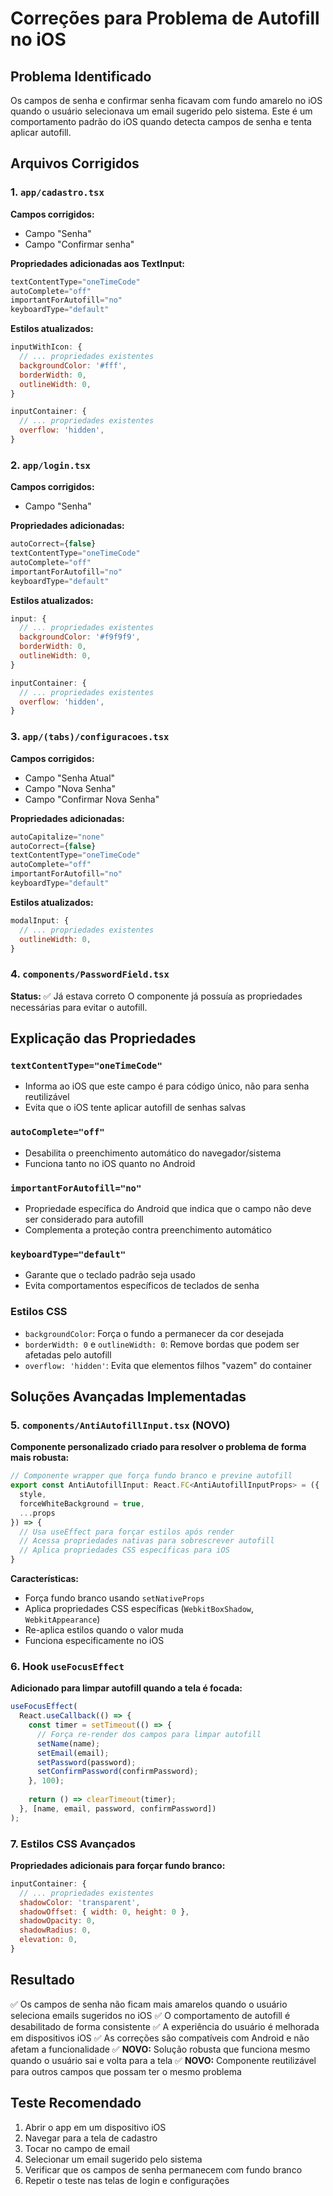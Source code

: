# Correções para Problema de Autofill no iOS

## Problema Identificado
Os campos de senha e confirmar senha ficavam com fundo amarelo no iOS quando o usuário selecionava um email sugerido pelo sistema. Este é um comportamento padrão do iOS quando detecta campos de senha e tenta aplicar autofill.

## Arquivos Corrigidos

### 1. `app/cadastro.tsx`
**Campos corrigidos:**
- Campo "Senha"
- Campo "Confirmar senha"

**Propriedades adicionadas aos TextInput:**
```javascript
textContentType="oneTimeCode"
autoComplete="off"
importantForAutofill="no"
keyboardType="default"
```

**Estilos atualizados:**
```javascript
inputWithIcon: {
  // ... propriedades existentes
  backgroundColor: '#fff',
  borderWidth: 0,
  outlineWidth: 0,
}

inputContainer: {
  // ... propriedades existentes
  overflow: 'hidden',
}
```

### 2. `app/login.tsx`
**Campos corrigidos:**
- Campo "Senha"

**Propriedades adicionadas:**
```javascript
autoCorrect={false}
textContentType="oneTimeCode"
autoComplete="off"
importantForAutofill="no"
keyboardType="default"
```

**Estilos atualizados:**
```javascript
input: {
  // ... propriedades existentes
  backgroundColor: '#f9f9f9',
  borderWidth: 0,
  outlineWidth: 0,
}

inputContainer: {
  // ... propriedades existentes
  overflow: 'hidden',
}
```

### 3. `app/(tabs)/configuracoes.tsx`
**Campos corrigidos:**
- Campo "Senha Atual"
- Campo "Nova Senha"
- Campo "Confirmar Nova Senha"

**Propriedades adicionadas:**
```javascript
autoCapitalize="none"
autoCorrect={false}
textContentType="oneTimeCode"
autoComplete="off"
importantForAutofill="no"
keyboardType="default"
```

**Estilos atualizados:**
```javascript
modalInput: {
  // ... propriedades existentes
  outlineWidth: 0,
}
```

### 4. `components/PasswordField.tsx`
**Status:** ✅ Já estava correto
O componente já possuía as propriedades necessárias para evitar o autofill.

## Explicação das Propriedades

### `textContentType="oneTimeCode"`
- Informa ao iOS que este campo é para código único, não para senha reutilizável
- Evita que o iOS tente aplicar autofill de senhas salvas

### `autoComplete="off"`
- Desabilita o preenchimento automático do navegador/sistema
- Funciona tanto no iOS quanto no Android

### `importantForAutofill="no"`
- Propriedade específica do Android que indica que o campo não deve ser considerado para autofill
- Complementa a proteção contra preenchimento automático

### `keyboardType="default"`
- Garante que o teclado padrão seja usado
- Evita comportamentos específicos de teclados de senha

### Estilos CSS
- `backgroundColor`: Força o fundo a permanecer da cor desejada
- `borderWidth: 0` e `outlineWidth: 0`: Remove bordas que podem ser afetadas pelo autofill
- `overflow: 'hidden'`: Evita que elementos filhos "vazem" do container

## Soluções Avançadas Implementadas

### 5. `components/AntiAutofillInput.tsx` (NOVO)
**Componente personalizado criado para resolver o problema de forma mais robusta:**

```javascript
// Componente wrapper que força fundo branco e previne autofill
export const AntiAutofillInput: React.FC<AntiAutofillInputProps> = ({
  style,
  forceWhiteBackground = true,
  ...props
}) => {
  // Usa useEffect para forçar estilos após render
  // Acessa propriedades nativas para sobrescrever autofill
  // Aplica propriedades CSS específicas para iOS
}
```

**Características:**
- Força fundo branco usando `setNativeProps`
- Aplica propriedades CSS específicas (`WebkitBoxShadow`, `WebkitAppearance`)
- Re-aplica estilos quando o valor muda
- Funciona especificamente no iOS

### 6. Hook `useFocusEffect` 
**Adicionado para limpar autofill quando a tela é focada:**

```javascript
useFocusEffect(
  React.useCallback(() => {
    const timer = setTimeout(() => {
      // Força re-render dos campos para limpar autofill
      setName(name);
      setEmail(email);
      setPassword(password);
      setConfirmPassword(confirmPassword);
    }, 100);
    
    return () => clearTimeout(timer);
  }, [name, email, password, confirmPassword])
);
```

### 7. Estilos CSS Avançados
**Propriedades adicionais para forçar fundo branco:**

```javascript
inputContainer: {
  // ... propriedades existentes
  shadowColor: 'transparent',
  shadowOffset: { width: 0, height: 0 },
  shadowOpacity: 0,
  shadowRadius: 0,
  elevation: 0,
}
```

## Resultado
✅ Os campos de senha não ficam mais amarelos quando o usuário seleciona emails sugeridos no iOS
✅ O comportamento de autofill é desabilitado de forma consistente
✅ A experiência do usuário é melhorada em dispositivos iOS
✅ As correções são compatíveis com Android e não afetam a funcionalidade
✅ **NOVO:** Solução robusta que funciona mesmo quando o usuário sai e volta para a tela
✅ **NOVO:** Componente reutilizável para outros campos que possam ter o mesmo problema

## Teste Recomendado
1. Abrir o app em um dispositivo iOS
2. Navegar para a tela de cadastro
3. Tocar no campo de email
4. Selecionar um email sugerido pelo sistema
5. Verificar que os campos de senha permanecem com fundo branco
6. Repetir o teste nas telas de login e configurações 